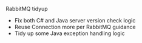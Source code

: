 RabbitMQ tidyup
- Fix both C# and Java server version check logic
- Reuse Connection more per RabbitMQ guidance
- Tidy up some Java exception handling logic
